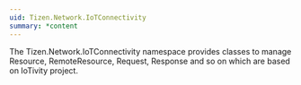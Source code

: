 ```yaml
---
uid: Tizen.Network.IoTConnectivity
summary: *content
---
```

The Tizen.Network.IoTConnectivity namespace provides classes to manage
Resource, RemoteResource, Request, Response and so on which are based on IoTivity project.
